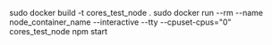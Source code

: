 sudo docker build -t cores_test_node .
sudo docker run --rm --name node_container_name --interactive --tty --cpuset-cpus="0" cores_test_node npm start 